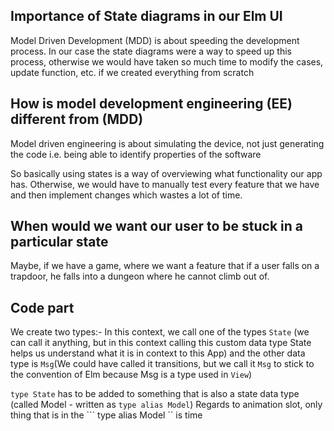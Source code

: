 
## Importance of State diagrams in our Elm UI
Model Driven Development (MDD) is about speeding the development process. In our case the state diagrams were a way to speed up this process, otherwise we would have taken so much time to modify the cases, update function, etc. if we created everything from scratch

## How is model development engineering (EE) different from (MDD)
Model driven engineering is about simulating the device, not just generating the code i.e. being able to identify properties of the software

So basically using states is a way of overviewing what functionality our app has. Otherwise, we would have to manually test every feature that we have and then implement changes which wastes a lot of time.

## When would we want our user to be stuck in a particular state
Maybe, if we have a game, where we want a feature that if a user falls on a trapdoor, he falls into a dungeon where he cannot climb out of.

## Code part
We create two types:- In this context, we call one of the types ```State``` (we can call it anything, but in this context calling this custom data type State helps us understand what it is in context to this App) and the other data type is ```Msg```(We could have called it transitions, but we call it ```Msg``` to stick to the convention of Elm because Msg is a type used in ```View```)

```type State``` has to be added to something that is also a state data type (called Model - written as ```type alias Model```)
Regards to animation slot, only thing that is in the ``` type alias Model `` is time